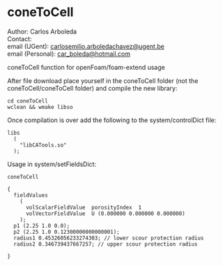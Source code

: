 # coneToCell
Author: Carlos Arboleda  <br>
Contact: <br>
email (UGent): carlosemilio.arboledachavez@ugent.be  <br>
email (Personal): car_boleda@hotmail.com

coneToCell function for openFoam/foam-extend usage

After file download place yourself in the coneToCell folder (not the coneToCell/coneToCell folder) and compile the new library:

    cd coneToCell
    wclean && wmake libso

Once compilation is over add the following to the system/controlDict file:

    libs
      (
        "libCATools.so"
      );
  
Usage in system/setFieldsDict:

    coneToCell

    {
      fieldValues
        (
          volScalarFieldValue  porosityIndex  1
          volVectorFieldValue  U (0.000000 0.000000 0.000000)
        );
      p1 (2.25 1.0 0.0);
      p2 (2.25 1.0 0.12300000000000001);
      radius1 0.45326056233274303; // lower scour protection radius 
      radius2 0.346739437667257; // upper scour protection radius

    }
